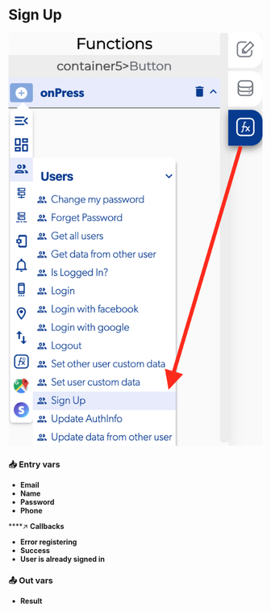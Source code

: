 # Sign Up

![](../../../.gitbook/assets/captura-de-pantalla-2020-02-10-a-la-s-11.16.46.png)



### 📥 Entry vars <a id="entry-vars"></a>

* **Email**
* **Name**
* **Password**
* **Phone**

\*\*\*\*↗ **Callbacks**

* **Error registering**
* **Success**
* **User is already signed  in** 

### 📤 Out vars <a id="entry-vars"></a>

* **Result**

